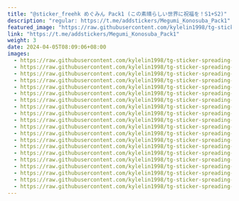 ```yaml
---
title: "@sticker_freehk めぐみん Pack1 (この素晴らしい世界に祝福を！S1+S2)"
description: "regular: https://t.me/addstickers/Megumi_Konosuba_Pack1"
featured_image: "https://raw.githubusercontent.com/kylelin1998/tg-sticker-spreading-worldwide-images/main/img/bd4ce80d-43e3-4e50-9a9a-7a15804fe9b4.jpg"
link: "https://t.me/addstickers/Megumi_Konosuba_Pack1"
weight: 3
date: 2024-04-05T08:09:06+08:00
images:
  - https://raw.githubusercontent.com/kylelin1998/tg-sticker-spreading-worldwide-images/main/img/bd4ce80d-43e3-4e50-9a9a-7a15804fe9b4.jpg
  - https://raw.githubusercontent.com/kylelin1998/tg-sticker-spreading-worldwide-images/main/img/b7a52f19-5333-4150-851e-9da528a3d92a.jpg
  - https://raw.githubusercontent.com/kylelin1998/tg-sticker-spreading-worldwide-images/main/img/fc9525dd-58ed-4b1d-a53a-b3e7e6e1e10e.jpg
  - https://raw.githubusercontent.com/kylelin1998/tg-sticker-spreading-worldwide-images/main/img/1d302b11-6a75-46c8-a5fb-362b1b01e8d5.jpg
  - https://raw.githubusercontent.com/kylelin1998/tg-sticker-spreading-worldwide-images/main/img/b3b6dc23-021f-46ab-b817-cadca6261043.jpg
  - https://raw.githubusercontent.com/kylelin1998/tg-sticker-spreading-worldwide-images/main/img/ad2b1a61-1ba1-4bc5-8560-613f2fcde10f.jpg
  - https://raw.githubusercontent.com/kylelin1998/tg-sticker-spreading-worldwide-images/main/img/d7bd1931-cce4-47b7-8afa-175b8ad10708.jpg
  - https://raw.githubusercontent.com/kylelin1998/tg-sticker-spreading-worldwide-images/main/img/584c762b-d2aa-4b24-820a-bdc7149e459c.jpg
  - https://raw.githubusercontent.com/kylelin1998/tg-sticker-spreading-worldwide-images/main/img/26d86013-9f8c-4463-a728-7c965a9d0951.jpg
  - https://raw.githubusercontent.com/kylelin1998/tg-sticker-spreading-worldwide-images/main/img/7a323897-eb75-4708-8bae-f9992590dc2a.jpg
  - https://raw.githubusercontent.com/kylelin1998/tg-sticker-spreading-worldwide-images/main/img/2aef097e-f9ab-4305-b745-670ca55835fa.jpg
  - https://raw.githubusercontent.com/kylelin1998/tg-sticker-spreading-worldwide-images/main/img/9da46f64-fd5a-418e-8fe8-444e41bc368c.jpg
  - https://raw.githubusercontent.com/kylelin1998/tg-sticker-spreading-worldwide-images/main/img/d3bf8dee-59bf-49f3-acef-3708193f64c7.jpg
  - https://raw.githubusercontent.com/kylelin1998/tg-sticker-spreading-worldwide-images/main/img/6b39219d-7cb1-44ee-a5b0-95ee1508c84a.jpg
  - https://raw.githubusercontent.com/kylelin1998/tg-sticker-spreading-worldwide-images/main/img/e4d19bbf-16d3-4fbd-bca8-b0eda5caaa4b.jpg
  - https://raw.githubusercontent.com/kylelin1998/tg-sticker-spreading-worldwide-images/main/img/6097eb5b-3595-4b03-b005-bf8e2c67ef45.jpg
  - https://raw.githubusercontent.com/kylelin1998/tg-sticker-spreading-worldwide-images/main/img/6dca0840-0a6f-46f6-8ff5-a297321ce01c.jpg
  - https://raw.githubusercontent.com/kylelin1998/tg-sticker-spreading-worldwide-images/main/img/d23c5f24-efce-4d70-a204-6a4ccef4c8de.jpg
  - https://raw.githubusercontent.com/kylelin1998/tg-sticker-spreading-worldwide-images/main/img/a6270b31-0d79-47bf-98aa-1a6a002f5be8.jpg
  - https://raw.githubusercontent.com/kylelin1998/tg-sticker-spreading-worldwide-images/main/img/17ac3e71-903f-46f9-a010-be1286dc3965.jpg
---
```

